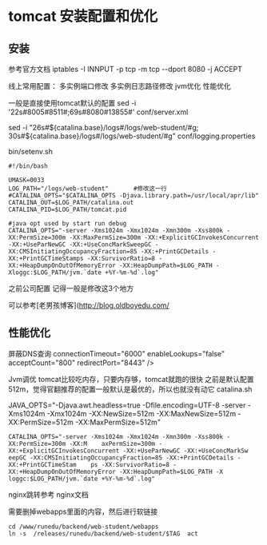# tomcat 安装配置和优化

## 安装
参考官方文档
iptables -I INNPUT -p tcp -m tcp --dport 8080 -j ACCEPT

线上常用配置：
多实例端口修改 
多实例日志路径修改
jvm优化
性能优化

一般是直接使用tomcat默认的配置
sed -i '22s#8005#8511#;69s#8080#13855#' conf/server.xml

sed -i "26s#${catalina.base}/logs#/logs/web-student/#g; 30s#${catalina.base}/logs#/logs/web-student/#g" conf/logging.properties

bin/setenv.sh

```
#!/bin/bash

UMASK=0033
LOG_PATH="/logs/web-student"       #修改这一行
#CATALINA_OPTS="$CATALINA_OPTS -Djava.library.path=/usr/local/apr/lib"
CATALINA_OUT=$LOG_PATH/catalina.out
CATALINA_PID=$LOG_PATH/tomcat.pid

#java opt used by start run debug
CATALINA_OPTS="-server -Xms1024m -Xmx1024m -Xmn300m -Xss800k -XX:PermSize=300m -XX:MaxPermSize=300m -XX:+ExplicitGCInvokesConcurrent -XX:+UseParNewGC -XX:+UseConcMarkSweepGC -XX:CMSInitiatingOccupancyFraction=85 -XX:+PrintGCDetails -XX:+PrintGCTimeStamps -XX:SurvivorRatio=8 -XX:+HeapDumpOnOutOfMemoryError -XX:HeapDumpPath=$LOG_PATH -Xloggc:$LOG_PATH/jvm.`date +%Y-%m-%d`.log"
```

之前公司配置 记得一般是修改这3个地方

可以参考[老男孩博客](http://blog.oldboyedu.com/

## 性能优化

屏蔽DNS查询
            connectionTimeout="6000" enableLookups="false" acceptCount="800"
            redirectPort="8443" />

Jvm调优
tomcat比较吃内存，只要内存够，tomcat就跑的很快
之前是默认配置 512m，觉得官翻推荐的配置一般默认是最优的，所以也就没有动它
catalina.sh

JAVA_OPTS="-Djava.awt.headless=true -Dfile.encoding=UTF-8 -server -Xms1024m -Xmx1024m -XX:NewSize=512m -XX:MaxNewSize=512m -XX:PermSize=512m -XX:MaxPermSize=512m"


``` 线上配置
CATALINA_OPTS="-server -Xms1024m -Xmx1024m -Xmn300m -Xss800k -XX:PermSize=300m -XX:M    axPermSize=300m -XX:+ExplicitGCInvokesConcurrent -XX:+UseParNewGC -XX:+UseConcMarkSw    eepGC -XX:CMSInitiatingOccupancyFraction=85 -XX:+PrintGCDetails -XX:+PrintGCTimeStam    ps -XX:SurvivorRatio=8 -XX:+HeapDumpOnOutOfMemoryError -XX:HeapDumpPath=$LOG_PATH -X    loggc:$LOG_PATH/jvm.`date +%Y-%m-%d`.log"
```

nginx跳转参考 nginx文档

需要删掉webapps里面的内容，然后进行软链接
```
cd /www/runedu/backend/web-student/webapps
ln -s  /releases/runedu/backend/web-student/$TAG  act
```
